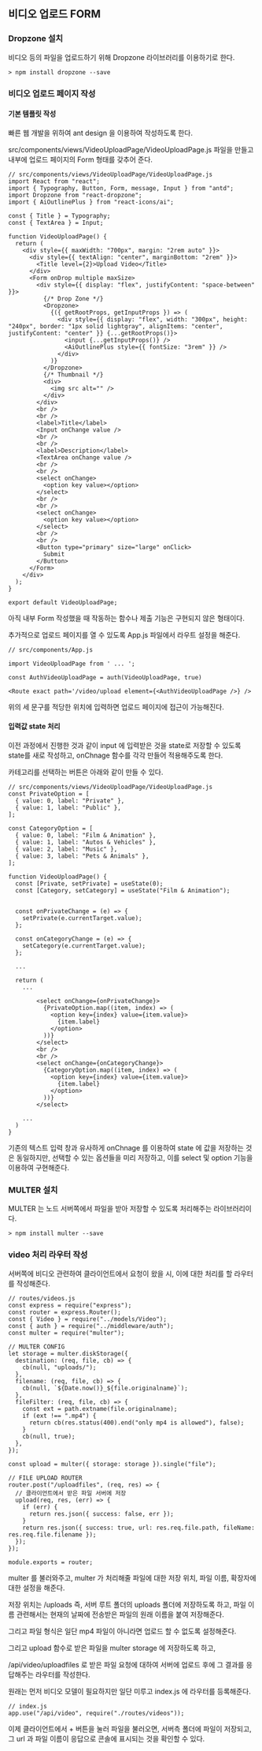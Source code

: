 ## 비디오 업로드 FORM

### Dropzone 설치

비디오 등의 파일을 업로드하기 위해 Dropzone 라이브러리를 이용하기로 한다.

```
> npm install dropzone --save
```

### 비디오 업로드 페이지 작성

#### 기본 템플릿 작성

빠른 웹 개발을 위하여 ant design 을 이용하여 작성하도록 한다.

src/components/views/VideoUploadPage/VideoUploadPage.js 파일을 만들고 내부에 업로드 페이지의 Form 형태를 갖추어 준다.

```
// src/components/views/VideoUploadPage/VideoUploadPage.js
import React from "react";
import { Typography, Button, Form, message, Input } from "antd";
import Dropzone from "react-dropzone";
import { AiOutlinePlus } from "react-icons/ai";

const { Title } = Typography;
const { TextArea } = Input;

function VideoUploadPage() {
  return (
    <div style={{ maxWidth: "700px", margin: "2rem auto" }}>
      <div style={{ textAlign: "center", marginBottom: "2rem" }}>
        <Title level={2}>Upload Video</Title>
      </div>
      <Form onDrop multiple maxSize>
        <div style={{ display: "flex", justifyContent: "space-between" }}>
          {/* Drop Zone */}
          <Dropzone>
            {({ getRootProps, getInputProps }) => (
              <div style={{ display: "flex", width: "300px", height: "240px", border: "1px solid lightgray", alignItems: "center", justifyContent: "center" }} {...getRootProps()}>
                <input {...getInputProps()} />
                <AiOutlinePlus style={{ fontSize: "3rem" }} />
              </div>
            )}
          </Dropzone>
          {/* Thumbnail */}
          <div>
            <img src alt="" />
          </div>
        </div>
        <br />
        <br />
        <label>Title</label>
        <Input onChange value />
        <br />
        <br />
        <label>Description</label>
        <TextArea onChange value />
        <br />
        <br />
        <select onChange>
          <option key value></option>
        </select>
        <br />
        <br />
        <select onChange>
          <option key value></option>
        </select>
        <br />
        <br />
        <Button type="primary" size="large" onClick>
          Submit
        </Button>
      </Form>
    </div>
  );
}

export default VideoUploadPage;
```

아직 내부 Form 작성했을 때 작동하는 함수나 제출 기능은 구현되지 않은 형태이다.

추가적으로 업로드 페이지를 열 수 있도록 App.js 파일에서 라우트 설정을 해준다.

```
// src/components/App.js

import VideoUploadPage from ' ... ';

const AuthVideoUploadPage = auth(VideoUploadPage, true)

<Route exact path='/video/upload element={<AuthVideoUploadPage />} />
```

위의 세 문구를 적당한 위치에 입력하면 업로드 페이지에 접근이 가능해진다.

#### 입력값 state 처리

이전 과정에서 진행한 것과 같이 input 에 입력받은 것을 state로 저장할 수 있도록 state를 새로 작성하고, onChnage 함수를 각각 만들어 적용해주도록 한다.

카테고리를 선택하는 버튼은 아래와 같이 만들 수 있다.

```
// src/components/views/VideoUploadPage/VideoUploadPage.js
const PrivateOption = [
  { value: 0, label: "Private" },
  { value: 1, label: "Public" },
];

const CategoryOption = [
  { value: 0, label: "Film & Animation" },
  { value: 1, label: "Autos & Vehicles" },
  { value: 2, label: "Music" },
  { value: 3, label: "Pets & Animals" },
];

function VideoUploadPage() {
  const [Private, setPrivate] = useState(0);
  const [Category, setCategory] = useState("Film & Animation");


  const onPrivateChange = (e) => {
    setPrivate(e.currentTarget.value);
  };

  const onCategoryChange = (e) => {
    setCategory(e.currentTarget.value);
  };
  
  ...

  return (
    ...

        <select onChange={onPrivateChange}>
          {PrivateOption.map((item, index) => (
            <option key={index} value={item.value}>
              {item.label}
            </option>
          ))}
        </select>
        <br />
        <br />
        <select onChange={onCategoryChange}>
          {CategoryOption.map((item, index) => (
            <option key={index} value={item.value}>
              {item.label}
            </option>
          ))}
        </select>

    ...
  )
}
```

기존의 텍스트 입력 창과 유사하게 onChnage 를 이용하여 state 에 값을 저장하는 것은 동일하지만, 선택할 수 있는 옵션들을 미리 저장하고, 이를 select 및 option 기능을 이용하여 구현해준다.

### MULTER 설치

MULTER 는 노드 서버쪽에서 파일을 받아 저장할 수 있도록 처리해주는 라이브러리이다.

```
> npm install multer --save
```

### video 처리 라우터 작성

서버쪽에 비디오 관련하여 클라이언트에서 요청이 왔을 시, 이에 대한 처리를 할 라우터를 작성해준다.

```
// routes/videos.js
const express = require("express");
const router = express.Router();
const { Video } = require("../models/Video");
const { auth } = require("../middleware/auth");
const multer = require("multer");

// MULTER CONFIG
let storage = multer.diskStorage({
  destination: (req, file, cb) => {
    cb(null, "uploads/");
  },
  filename: (req, file, cb) => {
    cb(null, `${Date.now()}_${file.originalname}`);
  },
  fileFilter: (req, file, cb) => {
    const ext = path.extname(file.originalname);
    if (ext !== ".mp4") {
      return cb(res.status(400).end("only mp4 is allowed"), false);
    }
    cb(null, true);
  },
});

const upload = multer({ storage: storage }).single("file");

// FILE UPLOAD ROUTER
router.post("/uploadfiles", (req, res) => {
  // 클라이언트에서 받은 파일 서버에 저장
  upload(req, res, (err) => {
    if (err) {
      return res.json({ success: false, err });
    }
    return res.json({ success: true, url: res.req.file.path, fileName: res.req.file.filename });
  });
});

module.exports = router;
```

multer 를 불러와주고, multer 가 처리해줄 파일에 대한 저장 위치, 파일 이름, 확장자에 대한 설정을 해준다.

저장 위치는 /uploads 즉, 서버 루트 폴더의 uploads 폴더에 저장하도록 하고, 파일 이름 관련해서는 현재의 날짜에 전송받은 파일의 원래 이름을 붙여 저장해준다.

그리고 파일 형식은 일단 mp4 파일이 아니라면 업로드 할 수 없도록 설정해준다.

그리고 upload 함수로 받은 파일을 multer storage 에 저장하도록 하고,

/api/video/uploadfiles 로 받은 파일 요청에 대하여 서버에 업로드 후에 그 결과를 응답해주는 라우터를 작성한다.

원래는 먼저 비디오 모델이 필요하지만 일단 미루고 index.js 에 라우터를 등록해준다.

```
// index.js
app.use("/api/video", require("./routes/videos"));
```

이제 클라이언트에서 + 버튼을 눌러 파일을 불러오면, 서버측 폴더에 파일이 저장되고, 그 url 과 파일 이름이 응답으로 콘솔에 표시되는 것을 확인할 수 있다.